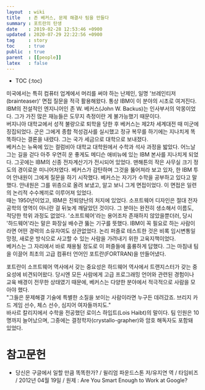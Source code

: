 ```yaml
---
layout  : wiki
title   : 존 베커스, 문제 해결사 팀을 만들다
summary : 포트란의 탄생
date    : 2019-02-28 12:53:46 +0900
updated : 2020-07-29 22:22:56 +0900
tag     : story
toc     : true
public  : true
parent  : [[people]]
latex   : false
---
```

* TOC
{:toc}

>
미국에서는 특히 컴퓨터 업계에서 머리를 써야 하는 난제인,
일명 '브레인티저(brainteaser)' 면접 질문을 적극 활용해왔다.
통상 IBM이 이 분야의 시초로 여겨진다.
IBM의 전설적인 엔지니어인 존 W. 베커스(John W. Backus)는 인사부서의 악몽이었다.
그가 가진 많은 재능들은 도무지 측정이란 게 불가능했기 때문이다.  
버지니아 대학교에서 성적 불량으로 퇴학을 당한 후 베커스는 제2차 세계대전 때 미군에 징집되었다.
군은 그에게 종합 적성검사를 실시했고 정규 복무를 하기에는 지나치게 똑똑하다는 결론을 내렸다.
그는 국가 세금으로 대학으로 보내졌다.  
베커스는 뉴욕에 있는 컬럼비아 대학교 대학원에서 수학과 석사 과정을 밟았다.
어느날 그는 길을 걷다 아주 우연히 운 좋게도 메디슨 애비뉴에 있는 IBM 본사를 지나치게 되었다.
그곳에는 IBM의 신종 전자계산기가 전시되어 있었다.
맨해튼의 작은 사무실 크기 정도의 경이로운 미니어처였다.
베커스가 감탄하며 그것을 뚫어져라 보고 있자, 한 IBM 투어 안내원이 그에게 질문을 하기 시작했다.
베커스는 자기가 수학을 공부하고 있다고 말했다.
안내원은 그를 위층으로 올려 보냈고, 알고 보니 그게 면접이었다.
이 면접은 일련의 논리적 수수께끼로 이루어져 있었다.  
때는 1950년이었고, IBM은 진퇴양난의 처지에 있었다.
소프트웨어 디자인은 절대 전자공학의 영역이 아니란 걸 뒤늦게 깨달았던 것이다.
그 분야는 완전히 생소해서 이름도, 적당한 학위 과정도 없었다.
'소프트웨어'라는 용어조차 존재하지 않았을뿐더러, 당시 '하드웨어'라는 말은 화장실 배수관 뚫는 기구를 뜻했다.
IBM이 꼭 필요로 하는 사람이라면 어떤 경력의 소유자여도 상관없었다.
논리 퍼즐로 테스트한 것은 비록 임시변통일망정, 새로운 방식으로 사고할 수 있는 사람을 가려내기 위한 고육지책이었다.  
베커스는 그 자리에서 바로 채용될 정도로 이 퍼즐들에 훌륭하게 답했다.
그는 마침내 팀을 이끌어 최초의 고급 컴퓨터 언어인 포트란(FORTRAN)을 만들어냈다.

>
포트란이 소프트웨어 역사에서 갖는 중요성은 하드웨어 역사에서 트랜지스터가 갖는 중요성에 비견되어왔다.
당시엔 모든 사람에게 고급 프로그래밍 언어와 관련된 경험이나 교육 배경이 전무한 상태였기 때문에,
베커스는 다양한 분야에서 적극적으로 사람을 모아야 했다.  
"그들은 문제해결 기술에 특별한 소질을 보이는 사람이라면 누구든 데려갔죠. 브리지 카드 게임 선수, 체스 선수, 심지어 여자들까지도."  
바사르 칼리지에서 수학을 전공했던 로이스 하입트(Lois Haibt)의 말이다. 팀 인원은 10명까지 늘어났으며,
그중에는 결정학자(crystallo-grapher)와 암호 해독자도 포함돼 있었다.

# 참고문헌

* 당신은 구글에서 일할 만큼 똑똑한가? / 윌리엄 파운드스톤 저/유지연 역 / 타임비즈 / 2012년 04월 19일 / 원제 : Are You Smart Enough to Work at Google?
